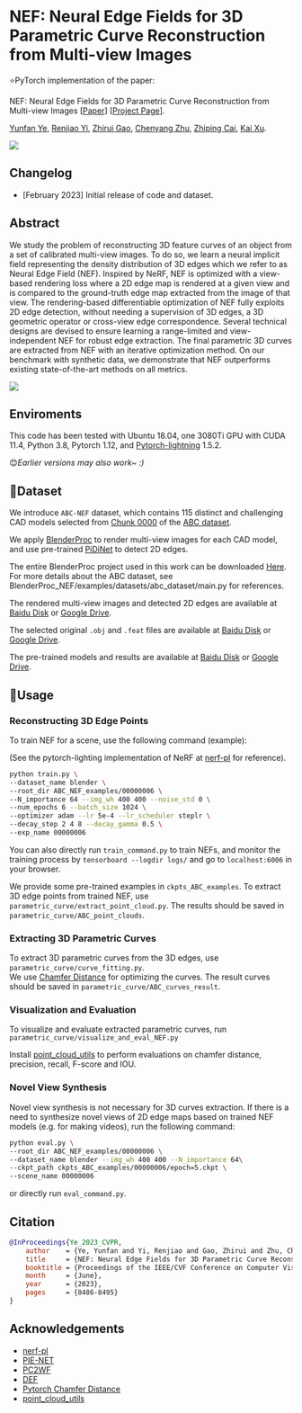 # NEF: Neural Edge Fields for 3D Parametric Curve Reconstruction from Multi-view Images

:star:PyTorch implementation of the paper:

NEF: Neural Edge Fields for 3D Parametric Curve Reconstruction from Multi-view Images [[Paper](https://openaccess.thecvf.com/content/CVPR2023/papers/Ye_NEF_Neural_Edge_Fields_for_3D_Parametric_Curve_Reconstruction_From_CVPR_2023_paper.pdf)] [[Project Page](https://yunfan1202.github.io/NEF/)].

[Yunfan Ye](https://yunfan1202.github.io), [Renjiao Yi](https://renjiaoyi.github.io/), [Zhirui Gao](), [Chenyang Zhu](http://www.zhuchenyang.net/), [Zhiping Cai](), [Kai Xu](http://kevinkaixu.net/index.html).

![](./figures/teaser.gif)

## Changelog 

* [February 2023] Initial release of code and dataset.


## Abstract

We study the problem of reconstructing 3D feature curves of an object from a set of calibrated multi-view images. To do so, we learn a neural implicit field representing the density distribution of 3D edges which we refer to as Neural Edge Field (NEF). Inspired by NeRF, NEF is optimized with a view-based rendering loss where a 2D edge map is rendered at a given view and is compared to the ground-truth edge map extracted from the image of that view. The rendering-based differentiable optimization of NEF fully exploits 2D edge detection, without needing a supervision of 3D edges, a 3D geometric operator or cross-view edge correspondence. Several technical designs are devised to ensure learning a range-limited and view-independent NEF for robust edge extraction. The final parametric 3D curves are extracted from NEF with an iterative optimization method. On our benchmark with synthetic data, we demonstrate that NEF outperforms existing state-of-the-art methods on all metrics.

![](./figures/teaser.png)

## Enviroments
This code has been tested with Ubuntu 18.04, one 3080Ti GPU with CUDA 11.4, Python 3.8, Pytorch 1.12, and [Pytorch-lightning](https://github.com/Lightning-AI/lightning) 1.5.2.

:blush:*Earlier versions may also work~ :)*

## :evergreen_tree:Dataset

We introduce `ABC-NEF` dataset, which contains 115 distinct and challenging CAD models selected from [Chunk 0000](https://archive.nyu.edu/handle/2451/44309) of the [ABC dataset](https://archive.nyu.edu/handle/2451/43778).

We apply [BlenderProc](https://github.com/DLR-RM/BlenderProc) to render multi-view images for each CAD model, and use pre-trained [PiDiNet](https://github.com/zhuoinoulu/pidinet) to detect 2D edges.

The entire BlenderProc project used in this work can be downloaded [Here](https://drive.google.com/file/d/155rPkcJyBGRnyrG4Fu5mLAcTWCFTM8Ue/view). For more details about the ABC dataset, see BlenderProc_NEF/examples/datasets/abc_dataset/main.py for references.

The rendered multi-view images and detected 2D edges are available at [Baidu Disk](https://pan.baidu.com/s/1c-UMN_rN5v_sVtJSqHeVPw?pwd=zapt) or [Google Drive](https://drive.google.com/file/d/1U8wbq28165SwPHVxUrFIcan4iHM8jD_7/view?usp=share_link).

The selected original `.obj` and `.feat` files are available at [Baidu Disk](https://pan.baidu.com/s/1EcZuBj1y3lOsLJ4eMkEMBw?pwd=5nq6 ) or [Google Drive](https://drive.google.com/file/d/1DmDi0QdfwZodXWXA-Nv8WRfTlBnIPsMO/view?usp=share_link).

The pre-trained models and results are available at [Baidu Disk](https://pan.baidu.com/s/12h0y9n2d76FUJoP4Dt6ZVw?pwd=mcmm) or [Google Drive](https://drive.google.com/drive/folders/1b8lvF7H_fq9kNydQc5uCbDiv0qMdTIOb?usp=share_link). 

## :punch:Usage
### Reconstructing 3D Edge Points
To train NEF for a scene, use the following command (example):

(See the pytorch-lighting implementation of NeRF at [nerf-pl](https://github.com/kwea123/nerf_pl) for reference).
```bash
python train.py \
--dataset_name blender \
--root_dir ABC_NEF_examples/00000006 \
--N_importance 64 --img_wh 400 400 --noise_std 0 \
--num_epochs 6 --batch_size 1024 \
--optimizer adam --lr 5e-4 --lr_scheduler steplr \
--decay_step 2 4 8 --decay_gamma 0.5 \
--exp_name 00000006
```
You can also directly run `train_command.py` to train NEFs, and monitor the training process by `tensorboard --logdir logs/` and go to `localhost:6006` in your browser.

We provide some pre-trained examples in `ckpts_ABC_examples`. To extract 3D edge points from trained NEF, use `parametric_curve/extract_point_cloud.py`. The results should be saved in `parametric_curve/ABC_point_clouds`.


### Extracting 3D Parametric Curves

To extract 3D parametric curves from the 3D edges, use `parametric_curve/curve_fitting.py`.  
We use [Chamfer Distance](https://github.com/ThibaultGROUEIX/ChamferDistancePytorch) for optimizing the curves. The result curves should be saved in `parametric_curve/ABC_curves_result`.

### Visualization and Evaluation

To visualize and evaluate extracted parametric curves, run `parametric_curve/visualize_and_eval_NEF.py`

Install [point_cloud_utils](https://github.com/fwilliams/point-cloud-utils) to perform evaluations on chamfer distance, precision, recall, F-score and IOU.

### Novel View Synthesis

Novel view synthesis is not necessary for 3D curves extraction. If there is a need to synthesize novel views of 2D edge maps based on trained NEF models (e.g. for making videos), run the following command:

```bash
python eval.py \
--root_dir ABC_NEF_examples/00000006 \
--dataset_name blender --img_wh 400 400 --N_importance 64\
--ckpt_path ckpts_ABC_examples/00000006/epoch=5.ckpt \
--scene_name 00000006
```
or directly run `eval_command.py`.
## Citation

```bibtex
@InProceedings{Ye_2023_CVPR,
    author    = {Ye, Yunfan and Yi, Renjiao and Gao, Zhirui and Zhu, Chenyang and Cai, Zhiping and Xu, Kai},
    title     = {NEF: Neural Edge Fields for 3D Parametric Curve Reconstruction From Multi-View Images},
    booktitle = {Proceedings of the IEEE/CVF Conference on Computer Vision and Pattern Recognition (CVPR)},
    month     = {June},
    year      = {2023},
    pages     = {8486-8495}
}
```

## Acknowledgements

- [nerf-pl](https://github.com/kwea123/nerf_pl)
- [PIE-NET](https://github.com/wangxiaogang866/PIE-NET)
- [PC2WF](https://github.com/YujiaLiu76/PC2WF)
- [DEF](https://github.com/artonson/def)
- [Pytorch Chamfer Distance](https://github.com/ThibaultGROUEIX/ChamferDistancePytorch)
- [point_cloud_utils](https://github.com/fwilliams/point-cloud-utils)

